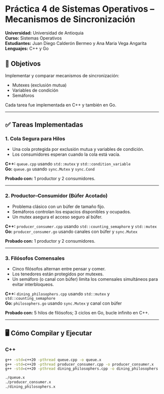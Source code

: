 # Práctica 4 de Sistemas Operativos – Mecanismos de Sincronización

**Universidad:** Universidad de Antioquia  
**Curso:** Sistemas Operativos  
**Estudiantes:** Juan Diego Calderón Bermeo y Ana Maria Vega Angarita  
**Lenguajes:** C++ y Go

## 🧠 Objetivos

Implementar y comparar mecanismos de sincronización:
- Mutexes (exclusión mutua)
- Variables de condición
- Semáforos

Cada tarea fue implementada en C++ y también en Go.

---

## ✅ Tareas Implementadas

### 1. Cola Segura para Hilos

- Una cola protegida por exclusión mutua y variables de condición.
- Los consumidores esperan cuando la cola está vacía.

**C++:** `queue.cpp` usando `std::mutex` y `std::condition_variable`  
**Go:** `queue.go` usando `sync.Mutex` y `sync.Cond`

**Probado con:** 1 productor y 2 consumidores.

---

### 2. Productor–Consumidor (Búfer Acotado)

- Problema clásico con un búfer de tamaño fijo.
- Semáforos controlan los espacios disponibles y ocupados.
- Un mutex asegura el acceso seguro al búfer.

**C++:** `producer_consumer.cpp` usando `std::counting_semaphore` y `std::mutex`  
**Go:** `producer_consumer.go` usando canales con búfer y `sync.Mutex`

**Probado con:** 1 productor y 2 consumidores.

---

### 3. Filósofos Comensales

- Cinco filósofos alternan entre pensar y comer.
- Los tenedores están protegidos por mutexes.
- Un semáforo (o canal con búfer) limita los comensales simultáneos para evitar interbloqueos.

**C++:** `dining_philosophers.cpp` usando `std::mutex` y `std::counting_semaphore`  
**Go:** `philosophers.go` usando `sync.Mutex` y canal con búfer

**Probado con:** 5 hilos de filósofos; 3 ciclos en Go, bucle infinito en C++.

---

## 🖥️ Cómo Compilar y Ejecutar

### C++
```bash
g++ -std=c++20 -pthread queue.cpp -o queue.x
g++ -std=c++20 -pthread producer_consumer.cpp -o producer_consumer.x
g++ -std=c++20 -pthread dining_philosophers.cpp -o dining_philosophers.x

./queue.x
./producer_consumer.x
./dining_philosophers.x

